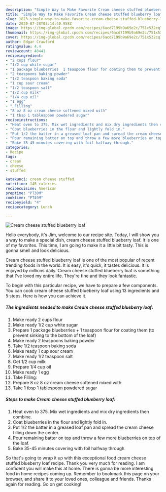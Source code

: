 ```yaml
---
description: "Simple Way to Make Favorite Cream cheese stuffed blueberry loaf"
title: "Simple Way to Make Favorite Cream cheese stuffed blueberry loaf"
slug: 1823-simple-way-to-make-favorite-cream-cheese-stuffed-blueberry-loaf
date: 2020-07-28T03:14:40.958Z
image: https://img-global.cpcdn.com/recipes/6acd7199b9a69e2c/751x532cq70/cream-cheese-stuffed-blueberry-loaf-recipe-main-photo.jpg
thumbnail: https://img-global.cpcdn.com/recipes/6acd7199b9a69e2c/751x532cq70/cream-cheese-stuffed-blueberry-loaf-recipe-main-photo.jpg
cover: https://img-global.cpcdn.com/recipes/6acd7199b9a69e2c/751x532cq70/cream-cheese-stuffed-blueberry-loaf-recipe-main-photo.jpg
author: Edgar Crawford
ratingvalue: 4.4
reviewcount: 40441
recipeingredient:
- "2 cups flour"
- "1/2 cup white sugar"
- "1 package blueberries  1 teaspoon flour for coating them to prevent sinking to the bottom of the loaf"
- "2 teaspoons baking powder"
- "1/2 teaspoon baking soda"
- "1 cup sour cream"
- "1/2 teaspoon salt"
- "1/2 cup milk"
- "1/4 cup oil"
- "1 egg"
- " Filling"
- "8 oz 8 oz cream cheese softened mixed with"
- "1 tbsp 1 tablespoon powdered sugar"
recipeinstructions:
- "Heat oven to 375. Mix wet ingredients and mix dry ingredients then combine."
- "Coat blueberries in the flour and lightly fold in."
- "Put 1/2 the batter in a greased loaf pan and spread the cream cheese filling down the center."
- "Pour remaining batter on top and throw a few more blueberries on top of the loaf."
- "Bake 35-45 minutes covering with foil halfway through."
categories:
- Recipe
tags:
- cream
- cheese
- stuffed

katakunci: cream cheese stuffed 
nutrition: 145 calories
recipecuisine: American
preptime: "PT30M"
cooktime: "PT49M"
recipeyield: "4"
recipecategory: Lunch

---
```



![Cream cheese stuffed blueberry loaf](https://img-global.cpcdn.com/recipes/6acd7199b9a69e2c/751x532cq70/cream-cheese-stuffed-blueberry-loaf-recipe-main-photo.jpg)

Hello everybody, it's Jim, welcome to our recipe site. Today, I will show you a way to make a special dish, cream cheese stuffed blueberry loaf. It is one of my favorites. This time, I am going to make it a little bit tasty. This is gonna smell and look delicious.

Cream cheese stuffed blueberry loaf is one of the most popular of recent trending foods in the world. It is easy, it's quick, it tastes delicious. It is enjoyed by millions daily. Cream cheese stuffed blueberry loaf is something that I've loved my entire life. They're fine and they look fantastic.




To begin with this particular recipe, we have to prepare a few components. You can cook cream cheese stuffed blueberry loaf using 13 ingredients and 5 steps. Here is how you can achieve it.

<!--inarticleads1-->

##### The ingredients needed to make Cream cheese stuffed blueberry loaf:

1. Make ready 2 cups flour
1. Make ready 1/2 cup white sugar
1. Prepare 1 package blueberries + 1 teaspoon flour for coating them (to prevent sinking to the bottom of the loaf)
1. Make ready 2 teaspoons baking powder
1. Take 1/2 teaspoon baking soda
1. Make ready 1 cup sour cream
1. Make ready 1/2 teaspoon salt
1. Get 1/2 cup milk
1. Prepare 1/4 cup oil
1. Make ready 1 egg
1. Take  Filling:
1. Prepare 8 oz 8 oz cream cheese softened mixed with:
1. Take 1 tbsp 1 tablespoon powdered sugar




<!--inarticleads2-->

##### Steps to make Cream cheese stuffed blueberry loaf:

1. Heat oven to 375. Mix wet ingredients and mix dry ingredients then combine.
1. Coat blueberries in the flour and lightly fold in.
1. Put 1/2 the batter in a greased loaf pan and spread the cream cheese filling down the center.
1. Pour remaining batter on top and throw a few more blueberries on top of the loaf.
1. Bake 35-45 minutes covering with foil halfway through.




So that's going to wrap it up with this exceptional food cream cheese stuffed blueberry loaf recipe. Thank you very much for reading. I am confident you will make this at home. There is gonna be more interesting food in home recipes coming up. Remember to bookmark this page on your browser, and share it to your loved ones, colleague and friends. Thanks again for reading. Go on get cooking!
